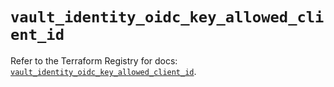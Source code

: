 # `vault_identity_oidc_key_allowed_client_id`

Refer to the Terraform Registry for docs: [`vault_identity_oidc_key_allowed_client_id`](https://registry.terraform.io/providers/hashicorp/vault/4.0.0/docs/resources/identity_oidc_key_allowed_client_id).
